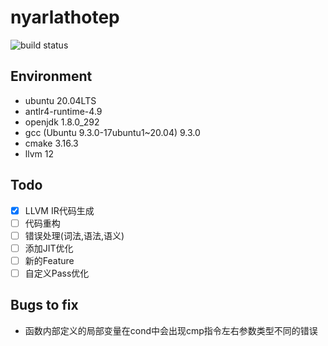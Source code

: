 # nyarlathotep
![build status](https://github.com/ggssh/nyarlathotep/actions/workflows/cmake.yml/badge.svg)
## Environment
* ubuntu 20.04LTS
* antlr4-runtime-4.9
* openjdk 1.8.0_292
* gcc (Ubuntu 9.3.0-17ubuntu1~20.04) 9.3.0
* cmake 3.16.3
* llvm 12
## Todo
- [x] LLVM IR代码生成
- [ ] 代码重构
- [ ] 错误处理(词法,语法,语义)
- [ ] 添加JIT优化
- [ ] 新的Feature
- [ ] 自定义Pass优化
## Bugs to fix
* 函数内部定义的局部变量在cond中会出现cmp指令左右参数类型不同的错误